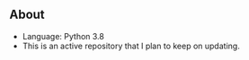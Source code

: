 ## About
* Language: Python 3.8 
* This is an active repository that I plan to keep on updating. 


